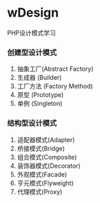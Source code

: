 # wDesign
PHP设计模式学习

### 创建型设计模式

1. 抽象工厂(Abstract Factory)
2. 生成器 (Builder)
3. 工厂方法 (Factory Method)
4. 原型 (Prototype)
5. 单例 (Singleton)


### 结构型设计模式

1. 适配器模式(Adapter)
2. 桥接模式(Bridge)
3. 组合模式(Composite)
4. 装饰器模式(Decorator)
5. 外观模式(Facade)
6. 亨元模式(Flyweight)
7. 代理模式(Proxy)
